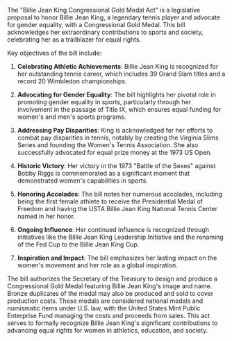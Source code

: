 The "Billie Jean King Congressional Gold Medal Act" is a legislative proposal to honor Billie Jean King, a legendary tennis player and advocate for gender equality, with a Congressional Gold Medal. This bill acknowledges her extraordinary contributions to sports and society, celebrating her as a trailblazer for equal rights.

Key objectives of the bill include:

1. **Celebrating Athletic Achievements**: Billie Jean King is recognized for her outstanding tennis career, which includes 39 Grand Slam titles and a record 20 Wimbledon championships.

2. **Advocating for Gender Equality**: The bill highlights her pivotal role in promoting gender equality in sports, particularly through her involvement in the passage of Title IX, which ensures equal funding for women's and men's sports programs.

3. **Addressing Pay Disparities**: King is acknowledged for her efforts to combat pay disparities in tennis, notably by creating the Virginia Slims Series and founding the Women's Tennis Association. She also successfully advocated for equal prize money at the 1973 US Open.

4. **Historic Victory**: Her victory in the 1973 "Battle of the Sexes" against Bobby Riggs is commemorated as a significant moment that demonstrated women's capabilities in sports.

5. **Honoring Accolades**: The bill notes her numerous accolades, including being the first female athlete to receive the Presidential Medal of Freedom and having the USTA Billie Jean King National Tennis Center named in her honor.

6. **Ongoing Influence**: Her continued influence is recognized through initiatives like the Billie Jean King Leadership Initiative and the renaming of the Fed Cup to the Billie Jean King Cup.

7. **Inspiration and Impact**: The bill emphasizes her lasting impact on the women's movement and her role as a global inspiration.

The bill authorizes the Secretary of the Treasury to design and produce a Congressional Gold Medal featuring Billie Jean King's image and name. Bronze duplicates of the medal may also be produced and sold to cover production costs. These medals are considered national medals and numismatic items under U.S. law, with the United States Mint Public Enterprise Fund managing the costs and proceeds from sales. This act serves to formally recognize Billie Jean King's significant contributions to advancing equal rights for women in athletics, education, and society.